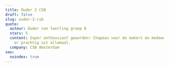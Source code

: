 ```yaml
---
title: Ouder 2 CSB
draft: false
slug: ouder-2-csb
quote:
  auteur: Ouder van leerling groep 8
  stars: 5
  content: Super enthousiast geworden! Chapeau voor de makers en medewerkers! Ziet
    er prachtig uit allemaal.
  company: CSB Amsterdam
seo:
  noindex: true
---
```


